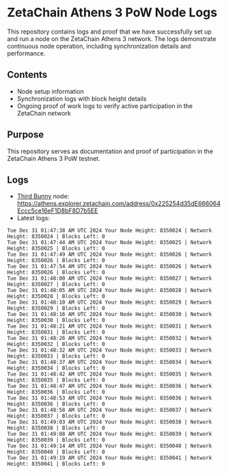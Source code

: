 # ZetaChain Athens 3 PoW Node Logs
This repository contains logs and proof that we have successfully set up and run a node on the ZetaChain Athens 3 network. The logs demonstrate continuous node operation, including synchronization details and performance.

## Contents
- Node setup information
- Synchronization logs with block height details
- Ongoing proof of work logs to verify active participation in the ZetaChain network

## Purpose
This repository serves as documentation and proof of participation in the ZetaChain Athens 3 PoW testnet.

## Logs

- [Third Bunny](https://thirdbunny.xyz/) node: https://athens.explorer.zetachain.com/address/0x225254d35dE666064Eccc5ce16eF1D8bF8D7b5EE
- Latest logs:
```
Tue Dec 31 01:47:38 AM UTC 2024 Your Node Height: 8350024 | Network Height: 8350024 | Blocks Left: 0
Tue Dec 31 01:47:44 AM UTC 2024 Your Node Height: 8350025 | Network Height: 8350025 | Blocks Left: 0
Tue Dec 31 01:47:49 AM UTC 2024 Your Node Height: 8350026 | Network Height: 8350026 | Blocks Left: 0
Tue Dec 31 01:47:54 AM UTC 2024 Your Node Height: 8350026 | Network Height: 8350026 | Blocks Left: 0
Tue Dec 31 01:48:00 AM UTC 2024 Your Node Height: 8350027 | Network Height: 8350027 | Blocks Left: 0
Tue Dec 31 01:48:05 AM UTC 2024 Your Node Height: 8350028 | Network Height: 8350028 | Blocks Left: 0
Tue Dec 31 01:48:10 AM UTC 2024 Your Node Height: 8350029 | Network Height: 8350029 | Blocks Left: 0
Tue Dec 31 01:48:16 AM UTC 2024 Your Node Height: 8350030 | Network Height: 8350030 | Blocks Left: 0
Tue Dec 31 01:48:21 AM UTC 2024 Your Node Height: 8350031 | Network Height: 8350031 | Blocks Left: 0
Tue Dec 31 01:48:26 AM UTC 2024 Your Node Height: 8350032 | Network Height: 8350032 | Blocks Left: 0
Tue Dec 31 01:48:32 AM UTC 2024 Your Node Height: 8350033 | Network Height: 8350033 | Blocks Left: 0
Tue Dec 31 01:48:37 AM UTC 2024 Your Node Height: 8350034 | Network Height: 8350034 | Blocks Left: 0
Tue Dec 31 01:48:42 AM UTC 2024 Your Node Height: 8350035 | Network Height: 8350035 | Blocks Left: 0
Tue Dec 31 01:48:47 AM UTC 2024 Your Node Height: 8350036 | Network Height: 8350036 | Blocks Left: 0
Tue Dec 31 01:48:53 AM UTC 2024 Your Node Height: 8350036 | Network Height: 8350036 | Blocks Left: 0
Tue Dec 31 01:48:58 AM UTC 2024 Your Node Height: 8350037 | Network Height: 8350037 | Blocks Left: 0
Tue Dec 31 01:49:03 AM UTC 2024 Your Node Height: 8350038 | Network Height: 8350038 | Blocks Left: 0
Tue Dec 31 01:49:08 AM UTC 2024 Your Node Height: 8350039 | Network Height: 8350039 | Blocks Left: 0
Tue Dec 31 01:49:14 AM UTC 2024 Your Node Height: 8350040 | Network Height: 8350040 | Blocks Left: 0
Tue Dec 31 01:49:19 AM UTC 2024 Your Node Height: 8350041 | Network Height: 8350041 | Blocks Left: 0
```

